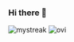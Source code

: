 ### Hi there 👋
<img src="https://github-readme-streak-stats.herokuapp.com/?user=jwrobbs&theme=tokyonight" alt="mystreak"/>
<img src="https://github-readme-stats.vercel.app/api/top-langs?username=jwrobbs&show_icons=true&locale=en&layout=compact&theme=chartreuse-dark&size_weight=0&count_weight=1" alt="ovi" />



<!--
**jwrobbs/jwrobbs** is a ✨ _special_ ✨ repository because its `README.md` (this file) appears on your GitHub profile.

Here are some ideas to get you started:

- 🔭 I’m currently working on ...
- 🌱 I’m currently learning ...
- 👯 I’m looking to collaborate on ...
- 🤔 I’m looking for help with ...
- 💬 Ask me about ...
- 📫 How to reach me: ...
- 😄 Pronouns: ...
- ⚡ Fun fact: ...
-->
